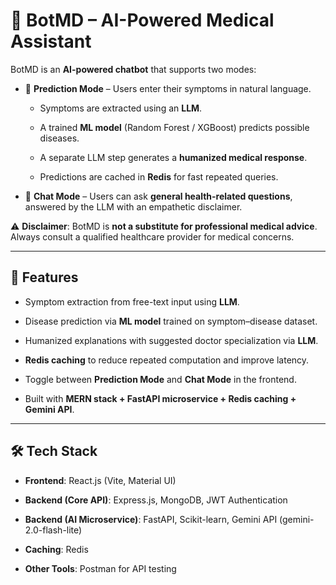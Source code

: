 # 📖 BotMD – AI-Powered Medical Assistant

BotMD is an **AI-powered chatbot** that supports two modes:

- 🧪 **Prediction Mode** – Users enter their symptoms in natural language.
    
    - Symptoms are extracted using an **LLM**.
        
    - A trained **ML model** (Random Forest / XGBoost) predicts possible diseases.
        
    - A separate LLM step generates a **humanized medical response**.
        
    - Predictions are cached in **Redis** for fast repeated queries.
        
- 💬 **Chat Mode** – Users can ask **general health-related questions**, answered by the LLM with an empathetic disclaimer.
    

⚠️ **Disclaimer**: BotMD is **not a substitute for professional medical advice**. Always consult a qualified healthcare provider for medical concerns.

---

## 🚀 Features

- Symptom extraction from free-text input using **LLM**.
    
- Disease prediction via **ML model** trained on symptom–disease dataset.
    
- Humanized explanations with suggested doctor specialization via **LLM**.
    
- **Redis caching** to reduce repeated computation and improve latency.
    
- Toggle between **Prediction Mode** and **Chat Mode** in the frontend.
    
- Built with **MERN stack + FastAPI microservice + Redis caching + Gemini API**.
    

---

## 🛠️ Tech Stack

- **Frontend**: React.js (Vite, Material UI)
    
- **Backend (Core API)**: Express.js, MongoDB, JWT Authentication
    
- **Backend (AI Microservice)**: FastAPI, Scikit-learn, Gemini API (gemini-2.0-flash-lite)
    
- **Caching**: Redis
    
- **Other Tools**: Postman for API testing